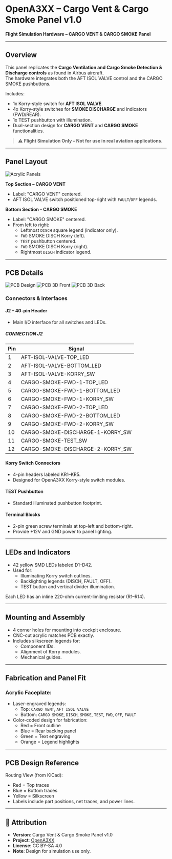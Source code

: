 # OpenA3XX – Cargo Vent & Cargo Smoke Panel v1.0

**Flight Simulation Hardware – CARGO VENT & CARGO SMOKE Panel**

---

## Overview

This panel replicates the **Cargo Ventilation and Cargo Smoke Detection & Discharge controls** as found in Airbus aircraft.  
The hardware integrates both the AFT ISOL VALVE control and the CARGO SMOKE pushbuttons.

Includes:

- 1x Korry-style switch for **AFT ISOL VALVE**.
- 4x Korry-style switches for **SMOKE DISCHARGE** and indicators (FWD/REAR).
- 1x TEST pushbutton with illumination.
- Dual-section design for **CARGO VENT** and **CARGO SMOKE** functionalities.

> ⚠️ **Flight Simulation Only – Not for use in real aviation applications.**

---

## Panel Layout

![Acrylic Panels](./img/acrylic-panels.png)

**Top Section – CARGO VENT**

- Label: "CARGO VENT" centered.
- AFT ISOL VALVE switch positioned top-right with `FAULT`/`OFF` legends.

**Bottom Section – CARGO SMOKE**

- Label: "CARGO SMOKE" centered.
- From left to right:
    - Leftmost `DISCH` square legend (indicator only).
    - `FWD` SMOKE DISCH Korry (left).
    - `TEST` pushbutton centered.
    - `FWD` SMOKE DISCH Korry (right).
    - Rightmost `DISCH` indicator legend.

---

## PCB Details

![PCB Design](./img/pcb-design.png)
![PCB 3D Front](./img/pcb-3d-front.png)
![PCB 3D Back](./img/pcb-3d-back.png)

### Connectors & Interfaces

#### J2 – 40-pin Header

- Main I/O interface for all switches and LEDs.

##### CONNECTION J2

| Pin | Signal                           |
| --- | -------------------------------- |
| 1   | AFT-ISOL-VALVE-TOP_LED           |
| 2   | AFT-ISOL-VALVE-BOTTOM_LED        |
| 3   | AFT-ISOL-VALVE-KORRY_SW          |
| 4   | CARGO-SMOKE-FWD-1-TOP_LED        |
| 5   | CARGO-SMOKE-FWD-1-BOTTOM_LED     |
| 6   | CARGO-SMOKE-FWD-1-KORRY_SW       |
| 7   | CARGO-SMOKE-FWD-2-TOP_LED        |
| 8   | CARGO-SMOKE-FWD-2-BOTTOM_LED     |
| 9   | CARGO-SMOKE-FWD-2-KORRY_SW       |
| 10  | CARGO-SMOKE-DISCHARGE-1-KORRY_SW |
| 11  | CARGO-SMOKE-TEST_SW              |
| 12  | CARGO-SMOKE-DISCHARGE-2-KORRY_SW |

#### Korry Switch Connectors

- 4-pin headers labeled KR1–KR5.
- Designed for OpenA3XX Korry-style switch modules.

#### TEST Pushbutton

- Standard illuminated pushbutton footprint.

#### Terminal Blocks

- 2-pin green screw terminals at top-left and bottom-right.
- Provide +12V and GND power to panel lighting.

---

## LEDs and Indicators

- 42 yellow SMD LEDs labeled D1–D42.
- Used for:
    - Illuminating Korry switch outlines.
    - Backlighting legends (DISCH, FAULT, OFF).
    - TEST button and vertical divider illumination.

Each LED has an inline 220-ohm current-limiting resistor (R1–R14).

---

## Mounting and Assembly

- 4 corner holes for mounting into cockpit enclosure.
- CNC-cut acrylic matches PCB exactly.
- Includes silkscreen legends for:
    - Component IDs.
    - Alignment of Korry modules.
    - Mechanical guides.

---

## Fabrication and Panel Fit

### Acrylic Faceplate:

- Laser-engraved legends:
    - Top: `CARGO VENT`, `AFT ISOL VALVE`
    - Bottom: `CARGO SMOKE`, `DISCH`, `SMOKE`, `TEST`, `FWD`, `OFF`, `FAULT`
- Color-coded design for fabrication:
    - Red = Front outline
    - Blue = Rear backing panel
    - Green = Text engraving
    - Orange = Legend highlights

---

## PCB Design Reference

Routing View (from KiCad):

- Red = Top traces
- Blue = Bottom traces
- Yellow = Silkscreen
- Labels include part positions, net traces, and power lines.

---

## 🔗 Attribution

- **Version**: Cargo Vent & Cargo Smoke Panel v1.0
- **Project**: [OpenA3XX](https://www.github.com/OpenA3XX)
- **License**: CC BY-SA 4.0
- **Note**: Design for simulation use only.
